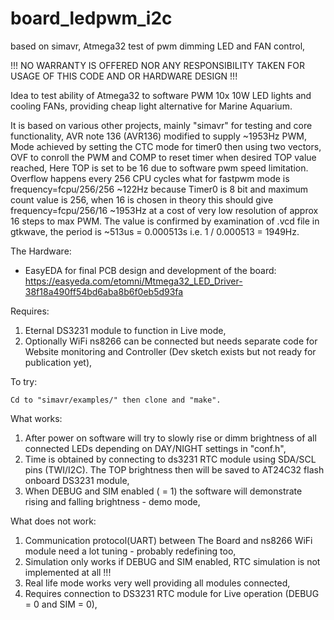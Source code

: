 # board_ledpwm_i2c
based on simavr, Atmega32 test of pwm dimming LED and FAN control,

!!! NO WARRANTY IS OFFERED NOR ANY RESPONSIBILITY TAKEN FOR USAGE OF THIS CODE AND OR HARDWARE DESIGN !!!

Idea to test ability of Atmega32 to software PWM 10x 10W LED lights and cooling FANs, providing cheap light alternative for Marine Aquarium.

   It is based on various other projects, mainly "simavr" for testing and core functionality, AVR note 136 (AVR136) modified to supply ~1953Hz PWM,
   Mode achieved by setting the CTC mode for timer0 then using two vectors, OVF to conroll the PWM and COMP to reset timer when desired TOP value reached, Here TOP is set to be 16 due to software pwm speed limitation. Overflow happens every 256 CPU cycles what for fastpwm mode is frequency=fcpu/256/256 ~122Hz because Timer0 is 8 bit and maximum count value is 256, when 16 is chosen in theory this should give frequency=fcpu/256/16 ~1953Hz at a cost of very low resolution of approx 16 steps to max PWM.
    The value is confirmed by examination of .vcd file in gtkwave, the period is ~513us = 0.000513s i.e. 1 / 0.000513 = 1949Hz.

The Hardware:
* EasyEDA for final PCB design and development of the board: 
https://easyeda.com/etomni/Mtmega32_LED_Driver-38f18a490ff54bd6aba8b6f0eb5d93fa

Requires:
1. Eternal DS3231 module to function in Live mode,
2. Optionally WiFi ns8266 can be connected but needs separate code for Website monitoring and Controller (Dev sketch exists but not ready for publication yet),


To try:

    Cd to "simavr/examples/" then clone and "make".
    
    
What works:
1. After power on software will try to slowly rise or dimm brightness of all connected LEDs depending on DAY/NIGHT settings in "conf.h", 
2. Time is obtained by connecting to ds3231 RTC module using SDA/SCL pins (TWI/I2C). The TOP brightness then will be saved to AT24C32 flash onboard DS3231 module,
3. When DEBUG and SIM enabled ( = 1) the software will demonstrate rising and falling brightness - demo mode,

What does not work:
1. Communication protocol(UART) between The Board and ns8266 WiFi module need a lot tuning - probably redefining too,
2. Simulation only works if DEBUG and SIM enabled, RTC simulation is not implemented at all !!!
3. Real life mode works very well providing all modules connected,
4. Requires connection to DS3231 RTC module for Live operation (DEBUG = 0 and SIM = 0),
 
